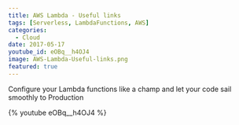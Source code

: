 ```yaml
---
title: AWS Lambda - Useful links
tags: [Serverless, LambdaFunctions, AWS]
categories:
  - Cloud
date: 2017-05-17
youtube_id: eOBq__h4OJ4
image: AWS-Lambda-Useful-links.png
featured: true
---
```


Configure your Lambda functions like a champ and let your code sail smoothly to Production


{% youtube eOBq__h4OJ4 %}